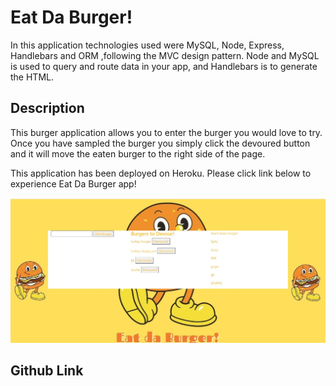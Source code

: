 # Eat Da Burger! 
 In this application technologies used were MySQL, Node, Express, Handlebars and  ORM ,following the MVC design pattern. Node and MySQL  is used to query and route data in your app, and Handlebars is to generate the HTML.



 ## Description

 This burger application allows you to enter the burger you would love to try. Once you have sampled the burger you simply click the devoured button and it will move the eaten burger to the right side of the page. 

 This application has been deployed on Heroku. Please click link below to experience Eat Da Burger app! 


 <img src="public\images\eat-git.jpg">

 ## Github Link


